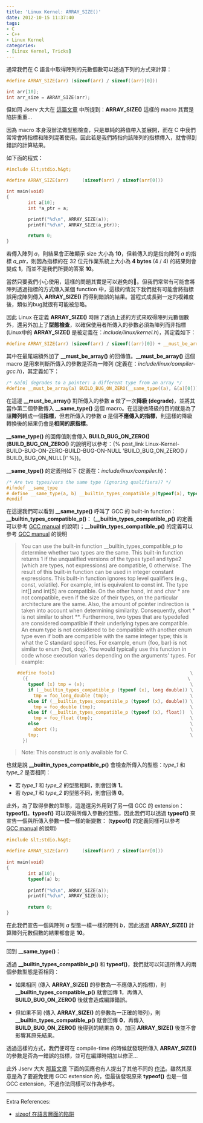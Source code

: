 ```yaml
---
title: 'Linux Kernel: ARRAY_SIZE()'
date: 2012-10-15 11:37:40
tags:
- C
- C++
- Linux Kernel
categories:
- [Linux Kernel, Tricks]
---
```


通常我們在 C 語言中取得陣列的元數個數可以透過下列的方式來計算：

```c
#define ARRAY_SIZE(arr) (sizeof(arr) / sizeof((arr)[0]))

int arr[10];
int arr_size = ARRAY_SIZE(arr);
```

但如同 Jserv 大大在 [這篇文章](http://blog.linux.org.tw/~jserv/archives/001888.html) 中所提到：**ARRAY_SIZE()** 這樣的 macro 其實是陷阱重重...

<!-- more -->

因為 macro 本身沒辦法做型態檢查，只是單純的將值帶入並展開，而在 C 中我們常常會將指標和陣列混著使用。因此若是我們將指向該陣列的指標傳入，就會得到錯誤的計算結果。

如下面的程式：

```c
#include &lt;stdio.h&gt;

#define ARRAY_SIZE(arr)     (sizeof(arr) / sizeof(arr[0]))

int main(void)
{
        int a[10];
        int *a_ptr = a;

        printf("%d\n", ARRAY_SIZE(a));
        printf("%d\n", ARRAY_SIZE(a_ptr));

        return 0;
}
```

若傳入陣列 *a*，則結果會正確顯示 size 大小為 **10**，但若傳入的是指向陣列 *a* 的指標 *a_ptr*，則因為指標的在 32 位元作業系統上大小為 **4 bytes** (4 / 4) 的結果則會變成 **1**，而並不是我們所要的答案 **10**。

當然只要我們小心使用，這樣的問題其實是可以避免的。但我們常常有可能會將陣列透過指標的方式傳入某個 function 中，這樣的情況下我們就有可能會將指標誤用成陣列傳入 **ARRAY_SIZE()** 而得到錯誤的結果。當程式成長到一定的複雜度後，類似的bug就很有可能被忽略。

因此 Linux 在定義 **ARRAY_SIZE()** 時除了透過上述的方式來取得陣列元數個數外，還另外加上了**型態檢查**，以確保使用者所傳入的參數必須為陣列而非指標 (Linux中的 **ARRAY_SIZE()** 是被定義在：*include/linux/kernel.h*)，其定義如下：

```c
#define ARRAY_SIZE(arr) (sizeof(arr) / sizeof((arr)[0]) + __must_be_array(arr))
```

其中在最尾端額外加了 **__must_be_array()** 的回傳值。**__must_be_array()** 這個 macro 是用來判斷所傳入的參數是否為一陣列 (定義在：*include/linux/compiler-gcc.h*)，其定義如下：

```c
/* &a[0] degrades to a pointer: a different type from an array */
#define __must_be_array(a) BUILD_BUG_ON_ZERO(__same_type((a), &(a)[0]))
```

在這邊 **__must_be_array()** 對所傳入的參數 **a** 做了一次**降級 (degrade)**，並將其當作第二個參數傳入 **__same_type()** 這個 macro。在這邊做降級的目的就是為了讓**陣列**轉成一個**指標**，但若所傳入的參數 *a* 是個**不應傳入的指標**，則這樣的降級轉換後的結果仍會是**相同的原指標**。

**__same_type()** 的回傳值則會傳入 **BUILD_BUG_ON_ZERO()**
(**BUILD_BUG_ON_ZERO()** 的說明可以參考：{% post_link Linux-Kernel-BUILD-BUG-ON-ZERO-BUILD-BUG-ON-NULL 'BUILD_BUG_ON_ZERO() / BUILD_BUG_ON_NULL()' %})。

**__same_type()** 的定義則如下 (定義在：*include/linux/compiler.h*)：

```c
/* Are two types/vars the same type (ignoring qualifiers)? */
#ifndef __same_type
# define __same_type(a, b) __builtin_types_compatible_p(typeof(a), typeof(b))
#endif
```

在這邊我們可以看到 **__same_type()** 呼叫了 GCC 的 built-in function：**__builtin_types_compatible_p()**：
(**__builtin_types_compatible_p()** 的定義可以參考 [GCC manual](http://gcc.gnu.org/onlinedocs/gcc-4.7.2/gcc/Other-Builtins.html#Other-Builtins) 的說明)；**__builtin_types_compatible_p()** 的定義可以參考 [GCC manual](http://gcc.gnu.org/onlinedocs/gcc-4.7.2/gcc/Other-Builtins.html#Other-Builtins) 的說明

> You can use the built-in function __builtin_types_compatible_p to determine whether two types are the same.
This built-in function returns 1 if the unqualified versions of the types type1 and type2 (which are types, not expressions) are compatible, 0 otherwise. The result of this built-in function can be used in integer constant expressions.
This built-in function ignores top level qualifiers (e.g., const, volatile). For example, int is equivalent to const int.
The type int[] and int[5] are compatible. On the other hand, int and char * are not compatible, even if the size of their types, on the particular architecture are the same. Also, the amount of pointer indirection is taken into account when determining similarity. Consequently, short * is not similar to short **. Furthermore, two types that are typedefed are considered compatible if their underlying types are compatible.
An enum type is not considered to be compatible with another enum type even if both are compatible with the same integer type; this is what the C standard specifies. For example, enum {foo, bar} is not similar to enum {hot, dog}.
You would typically use this function in code whose execution varies depending on the arguments' types. For example:

```c
    #define foo(x)                                                  \
      ({                                                           \
        typeof (x) tmp = (x);                                       \
        if (__builtin_types_compatible_p (typeof (x), long double)) \
          tmp = foo_long_double (tmp);                              \
        else if (__builtin_types_compatible_p (typeof (x), double)) \
          tmp = foo_double (tmp);                                   \
        else if (__builtin_types_compatible_p (typeof (x), float))  \
          tmp = foo_float (tmp);                                    \
        else                                                        \
          abort ();                                                 \
        tmp;                                                        \
      })
```

> Note: This construct is only available for C.

也就是說 **__builtin_types_compatible_p()** 會檢查所傳入的型態：*type_1* 和 *type_2* 是否相同：
  - 若 *type_1* 和 *type_2* 的型態相同，則會回傳 **1**。
  - 若 *type_1* 和 *type_2* 的型態不同，則會回傳 **0**。

此外，為了取得參數的型態，這邊還另外用到了另一個 GCC 的 extension：**typeof()**。**typeof()** 可以取得所傳入參數的型態，因此我們可以透過 **typeof()** 來宣告一個與所傳入參數一模一樣的新變數：
(**typeof()** 的定義同樣可以參考 [GCC manual](http://gcc.gnu.org/onlinedocs/gcc-4.7.2/gcc/Typeof.html#Typeof) 的說明)


```c
#include &lt;stdio.h&gt;
 
#define ARRAY_SIZE(arr)     (sizeof(arr) / sizeof(arr[0]))
 
int main(void)
{
        int a[10];
        typeof(a) b;
 
        printf("%d\n", ARRAY_SIZE(a));
        printf("%d\n", ARRAY_SIZE(b));
       
        return 0;
}
```

在此我們宣告一個與陣列 *a* 型態一模一樣的陣列 *b*，因此透過 **ARRAY_SIZE()** 計算陣列元數個數的結果都會是 **10**。

---

回到 **__same_type()**：

透過 **__builtin_types_compatible_p()** 和 **typeof()**，我們就可以知道所傳入的兩個參數型態是否相同：

  - 如果相同 (傳入 **ARRAY_SIZE()** 的參數為一不應傳入的指標)，則 **__builtin_types_compatible_p()** 就會回傳 **1**，再傳入 **BUILD_BUG_ON_ZERO()** 後就會造成編譯錯誤。

  - 但如果不同 (傳入 **ARRAY_SIZE()** 的參數為一正確的陣列)，則 **__builtin_types_compatible_p()** 就會回傳 **0**，再傳入 **BUILD_BUG_ON_ZERO()** 後得到的結果為 **0**，加回 **ARRAY_SIZE()** 後並不會影響其原先結果。

透過這樣的方式，我們便可在 compile-time 的時候就發現所傳入 **ARRAY_SIZE()** 的參數是否為一錯誤的指標，並可在編譯時期加以修正...

此外 Jserv 大大 [那篇文章](http://blog.linux.org.tw/~jserv/archives/001888.html) 下面的回應也有人提出了其他不同的 [作法](http://heaven.branda.to/~thinker/GinGin_CGI.py/show_id_doc/236)。雖然其原意是為了要避免使用 GCC extension 的，但最後發現原來 **typeof()** 也是一個 GCC extension，不過作法同樣可以作為參考。

---

Extra References:

- [sizeof 在語言層面的陷阱](http://blog.linux.org.tw/~jserv/archives/001876.html)
